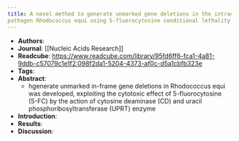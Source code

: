 ```yaml
---
title: A novel method to generate unmarked gene deletions in the intracellular 
pathogen Rhodococcus equi using 5-fluorocytosine conditional lethality
---
```


- **Authors**:
- **Journal**: [[Nucleic Acids Research]]
- **Readcube**: https://www.readcube.com/library/95fd6ff6-fca1-4a81-9ddb-c57079c1e1f2:098f2da1-5204-4373-af0c-d5a1cbfb323e
- **Tags**:
- **Abstract**:
	- hgenerate unmarked in-frame gene deletions in Rhodococcus equi was developed, exploiting the cytotoxic effect of 5-fluorocytosine (5-FC) by the action of cytosine deaminase (CD) and uracil phosphoribosyltransferase (UPRT) enzyme
- **Introduction**:
- **Results**:
- **Discussion**: